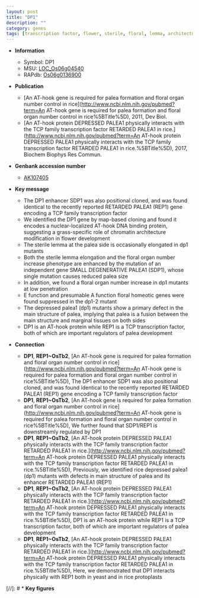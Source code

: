 ```yaml
---
layout: post
title: "DP1"
description: ""
category: genes
tags: [transcription factor, flower, sterile, floral, lemma, architecture, palea, floral organ number, development]
---
```


* **Information**  
    + Symbol: DP1  
    + MSU: [LOC_Os06g04540](http://rice.uga.edu/cgi-bin/ORF_infopage.cgi?orf=LOC_Os06g04540)  
    + RAPdb: [Os06g0136900](http://rapdb.dna.affrc.go.jp/viewer/gbrowse_details/irgsp1?name=Os06g0136900)  

* **Publication**  
    + [An AT-hook gene is required for palea formation and floral organ number control in rice](http://www.ncbi.nlm.nih.gov/pubmed?term=An AT-hook gene is required for palea formation and floral organ number control in rice%5BTitle%5D), 2011, Dev Biol.
    + [An AT-hook protein DEPRESSED PALEA1 physically interacts with the TCP family transcription factor RETARDED PALEA1 in rice.](http://www.ncbi.nlm.nih.gov/pubmed?term=An AT-hook protein DEPRESSED PALEA1 physically interacts with the TCP family transcription factor RETARDED PALEA1 in rice.%5BTitle%5D), 2017, Biochem Biophys Res Commun.

* **Genbank accession number**  
    + [AK107405](http://www.ncbi.nlm.nih.gov/nuccore/AK107405)

* **Key message**  
    + The DP1 enhancer SDP1 was also positional cloned, and was found identical to the recently reported RETARDED PALEA1 (REP1) gene encoding a TCP family transcription factor
    + We identified the DP1 gene by map-based cloning and found it encodes a nuclear-localized AT-hook DNA binding protein, suggesting a grass-specific role of chromatin architecture modification in flower development
    + The sterile lemma at the palea side is occasionally elongated in dp1 mutants
    + Both the sterile lemma elongation and the floral organ number increase phenotype are enhanced by the mutation of an independent gene SMALL DEGENERATIVE PALEA1 (SDP1), whose single mutation causes reduced palea size
    + In addition, we found a floral organ number increase in dp1 mutants at low penetration
    + E function and presumable A function floral homeotic genes were found suppressed in the dp1-2 mutant
    + The depressed palea1 (dp1) mutants show a primary defect in the main structure of palea, implying that palea is a fusion between the main structure and marginal tissues on both sides
    + DP1 is an AT-hook protein while REP1 is a TCP transcription factor, both of which are important regulators of palea development

* **Connection**  
    + __DP1__, __REP1~OsTb2__, [An AT-hook gene is required for palea formation and floral organ number control in rice](http://www.ncbi.nlm.nih.gov/pubmed?term=An AT-hook gene is required for palea formation and floral organ number control in rice%5BTitle%5D), The DP1 enhancer SDP1 was also positional cloned, and was found identical to the recently reported RETARDED PALEA1 (REP1) gene encoding a TCP family transcription factor
    + __DP1__, __REP1~OsTb2__, [An AT-hook gene is required for palea formation and floral organ number control in rice](http://www.ncbi.nlm.nih.gov/pubmed?term=An AT-hook gene is required for palea formation and floral organ number control in rice%5BTitle%5D), We further found that SDP1/REP1 is downstreamly regulated by DP1
    + __DP1__, __REP1~OsTb2__, [An AT-hook protein DEPRESSED PALEA1 physically interacts with the TCP family transcription factor RETARDED PALEA1 in rice.](http://www.ncbi.nlm.nih.gov/pubmed?term=An AT-hook protein DEPRESSED PALEA1 physically interacts with the TCP family transcription factor RETARDED PALEA1 in rice.%5BTitle%5D),  Previously, we identified rice depressed palea1 (dp1) mutants with defects in main structure of palea and its enhancer RETARDED PALEA1 (REP1)
    + __DP1__, __REP1~OsTb2__, [An AT-hook protein DEPRESSED PALEA1 physically interacts with the TCP family transcription factor RETARDED PALEA1 in rice.](http://www.ncbi.nlm.nih.gov/pubmed?term=An AT-hook protein DEPRESSED PALEA1 physically interacts with the TCP family transcription factor RETARDED PALEA1 in rice.%5BTitle%5D),  DP1 is an AT-hook protein while REP1 is a TCP transcription factor, both of which are important regulators of palea development
    + __DP1__, __REP1~OsTb2__, [An AT-hook protein DEPRESSED PALEA1 physically interacts with the TCP family transcription factor RETARDED PALEA1 in rice.](http://www.ncbi.nlm.nih.gov/pubmed?term=An AT-hook protein DEPRESSED PALEA1 physically interacts with the TCP family transcription factor RETARDED PALEA1 in rice.%5BTitle%5D),  Here, we demonstrated that DP1 interacts physically with REP1 both in yeast and in rice protoplasts

[//]: # * **Key figures**  


